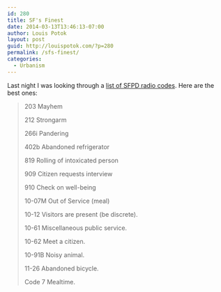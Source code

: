 ```yaml
---
id: 280
title: SF's Finest
date: 2014-03-13T13:46:13-07:00
author: Louis Potok
layout: post
guid: http://louispotok.com/?p=280
permalink: /sfs-finest/
categories:
  - Urbanism
---
```

Last night I was looking through a [list of SFPD radio codes](http://www.scansf.com/sfpd_radio_codes.txt). Here are the best ones:

> 203 Mayhem
> 
> 212 Strongarm
> 
> 266i Pandering
> 
> 402b Abandoned refrigerator
> 
> 819 Rolling of intoxicated person
> 
> 909 Citizen requests interview
> 
> 910 Check on well-being
> 
> 10-07M Out of Service (meal)
> 
> 10-12 Visitors are present (be discrete).
> 
> 10-61 Miscellaneous public service.
> 
> 10-62 Meet a citizen.
> 
> 10-91B Noisy animal.
> 
> 11-26 Abandoned bicycle.
> 
> Code 7 Mealtime.
